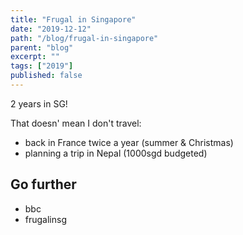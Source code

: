 ```yaml
---
title: "Frugal in Singapore"
date: "2019-12-12"
path: "/blog/frugal-in-singapore"
parent: "blog"
excerpt: ""
tags: ["2019"]
published: false
---
```


2 years in SG!

That doesn' mean I don't travel:
- back in France twice a year (summer & Christmas)
- planning a trip in Nepal (1000sgd budgeted)

## Go further

- bbc
- frugalinsg